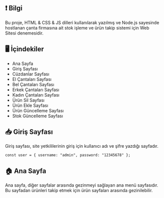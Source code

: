 ## ❗ Bilgi
Bu proje, HTML & CSS & JS dilleri kullanılarak yazılmış ve Node.js sayesinde hostlanan çanta firmasına ait stok işleme ve ürün takip sistemi için Web Sitesi denemesidir.

## 🖥️ İçindekiler
- Ana Sayfa
- Giriş Sayfası
- Cüzdanlar Sayfası
- El Çantaları Sayfası
- Bel Çantaları Sayfası
- Erkek Çantaları Sayfası
- Kadın Çantaları Sayfası
- Ürün Sil Sayfası
- Ürün Ekle Sayfası
- Ürün Güncelleme Sayfası
- Stok Güncelleme Sayfası

## 📥 Giriş Sayfası
Giriş sayfası, site yetkililerinin giriş için kullanıcı adı ve şifre yazdığı sayfadır.

```
const user = { username: "admin", password: "12345678" };
```

## 🏠 Ana Sayfa
Ana sayfa, diğer sayfalar arasında gezinmeyi sağlayan ana menü sayfasıdır. Bu sayfadan ürünleri takip etmek için ürün sayfaları arasında gezinilebilir.

## 
